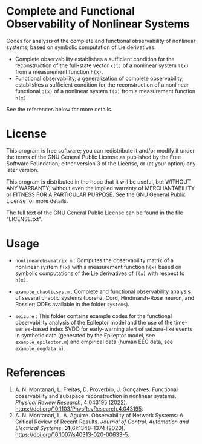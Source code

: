# Complete and Functional Observability of Nonlinear Systems
Codes for analysis of the complete and functional observability of nonlinear systems, based on symbolic computation of Lie derivatives. 
- Complete observability establishes a sufficient condition for the reconstruction of the full-state vector `x(t)` of a nonlinear system `f(x)` from a measurement function `h(x)`. 
- Functional observability, a generalization of complete observability, establishes a sufficient condition for the reconstruction of a nonlinear functional `g(x)` of a nonlinear system `f(x)` from a measurement function `h(x)`. 

See the references below for more details.

# License

This program is free software; you can redistribute it and/or modify it under the terms of the GNU General Public License as published by the Free Software Foundation; either version 3 of the License, or (at your option) any later version.

This program is distributed in the hope that it will be useful, but WITHOUT ANY WARRANTY; without even the implied warranty of MERCHANTABILITY or FITNESS FOR A PARTICULAR PURPOSE. See the GNU General Public License for more details.

The full text of the GNU General Public License can be found in the file "LICENSE.txt".


# Usage

- `nonlinearobsvmatrix.m` : Computes the observability matrix of a nonlinear system `f(x)` with a measurement function `h(x)` based on symbolic computations of the Lie derivatives of `f(x)` with respect to `h(x)`.

- `example_chaoticsys.m` : Complete and functional observability analysis of several chaotic systems (Lorenz, Cord, Hindmarsh-Rose neuron, and Rossler; ODEs available in the folder `systems`).

- `seizure` : This folder contains example codes for the functional observability analysis of the Epileptor model and the use of the time-series-based index SVDO for early-warning alert of seizure-like events in synthetic data (generated by the Epileptor model, see `example_epileptor.m`) and empirical data (human EEG data, see `example_eegdata.m`).



# References
1.  A. N. Montanari, L. Freitas, D. Proverbio, J. Gonçalves. Functional observability and subspace reconstruction in nonlinear systems. *Physical Review Research*, 4:043195 (2022). https://doi.org/10.1103/PhysRevResearch.4.043195.
2.  A. N. Montanari, L. A. Aguirre. Observability of Network Systems: A Critical Review of Recent Results. *Journal of Control, Automation and Electrical Systems*, **31**(6):1348–1374 (2020). https://doi.org/10.1007/s40313-020-00633-5.
